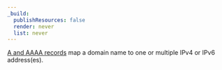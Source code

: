 ```yaml
---
_build:
  publishResources: false
  render: never
  list: never
---
```


[A and AAAA records](https://www.cloudflare.com/learning/dns/dns-records/dns-a-record/) map a domain name to one or multiple IPv4 or IPv6 address(es).